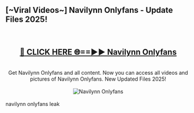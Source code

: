 <h2>[~Viral Videos~] Navilynn Onlyfans - Update Files 2025!</h2>
<br>
<div align="center">
<h2><a href="https://betterlinks.top/A2PfLJ" rel="nofollow">🔴 CLICK HERE 🌐==►► Navilynn Onlyfans</a></h2>
<br>
Get Navilynn Onlyfans and all content. Now you can access all videos and pictures of Navilynn Onlyfans. New Updated Files 2025!
<br>
<br>
<a href="https://betterlinks.top/A2PfLJ" rel="nofollow" data-target="animated-image.originalLink"><img src="https://i.ibb.co.com/WyWwxjT/player-gif2.gif" alt="Navilynn Onlyfans" style="max-width: 100%; display: inline-block;" data-target="animated-image.originalImage"></a>
</div>
<br>
navilynn onlyfans leak